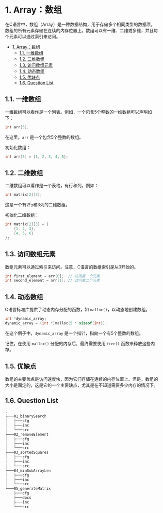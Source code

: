 # 1. Array：数组

在C语言中，数组（Array）是一种数据结构，用于存储多个相同类型的数据项。数组的所有元素存储在连续的内存位置上。数组可以有一维、二维或多维，并且每个元素可以通过索引来访问。

- [1. Array：数组](#1-array数组)
  - [1.1. 一维数组](#11-一维数组)
  - [1.2. 二维数组](#12-二维数组)
  - [1.3. 访问数组元素](#13-访问数组元素)
  - [1.4. 动态数组](#14-动态数组)
  - [1.5. 优缺点](#15-优缺点)
  - [1.6. Question List](#16-question-list)

## 1.1. 一维数组

一维数组可以看作是一个列表。例如，一个包含5个整数的一维数组可以声明如下：

```c
int arr[5];
```

在这里，`arr` 是一个包含5个整数的数组。

初始化数组：

```c
int arr[5] = {1, 2, 3, 4, 5};
```

## 1.2. 二维数组

二维数组可以看作是一个表格，有行和列。例如：

```c
int matrix[2][3];
```

这是一个有2行和3列的二维数组。

初始化二维数组：

```c
int matrix[2][3] = {
    {1, 2, 3},
    {4, 5, 6}
};
```

## 1.3. 访问数组元素

数组元素可以通过索引来访问。注意，C语言的数组索引是从0开始的。

```c
int first_element = arr[0];  // 访问第一个元素
int second_element = arr[1]; // 访问第二个元素
```

## 1.4. 动态数组

C语言标准库提供了动态内存分配的函数，如 `malloc()`，以动态地创建数组。

```c
int *dynamic_array;
dynamic_array = (int *)malloc(5 * sizeof(int));
```

在这个例子中，`dynamic_array` 是一个指针，指向一个有5个整数的数组。

记住，在使用 `malloc()` 分配的内存后，最终需要使用 `free()` 函数来释放这些内存。

## 1.5. 优缺点

数组的主要优点是访问速度快，因为它们存储在连续的内存位置上。但是，数组的大小是固定的，这是它的一个主要缺点，尤其是在不知道需要多少内存的情况下。

## 1.6. Question List

```txt
.
├───01_binarySearch
│   ├───cfg
│   ├───inc
│   └───src
├───02_removeElement
│   ├───cfg
│   ├───inc
│   └───src
├───03_sortedSquares
│   ├───cfg
│   ├───inc
│   └───src
├───04_minSubArrayLen
│   ├───cfg
│   ├───inc
│   └───src
└───05_generateMatrix
    ├───cfg
    ├───docs
    ├───inc
    └───src
```
